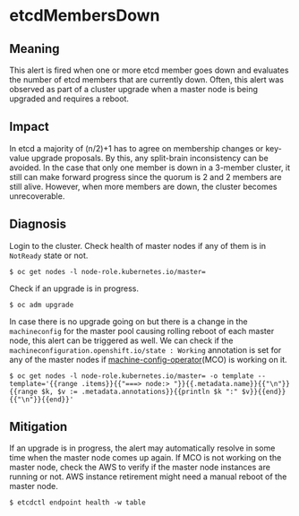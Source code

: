 # etcdMembersDown

## Meaning

This alert is fired when one or more etcd member goes down and evaluates the
number of etcd members that are currently down. Often, this alert was observed
as part of a cluster upgrade when a master node is being upgraded and requires a
reboot.

## Impact

In etcd a majority of (n/2)+1 has to agree on membership changes or key-value
upgrade proposals. By this, any split-brain inconsistency can be avoided. In the
case that only one member is down in a 3-member cluster, it still can make
forward progress since the quorum is 2 and 2 members are still alive. However,
when more members are down, the cluster becomes unrecoverable.

## Diagnosis

Login to the cluster. Check health of master nodes if any of them is in
`NotReady` state or not.

```console
$ oc get nodes -l node-role.kubernetes.io/master=
```

Check if an upgrade is in progress.

```console
$ oc adm upgrade
```

In case there is no upgrade going on but there is a change in the
`machineconfig` for the master pool causing rolling reboot of each master node,
this alert can be triggered as well. We can check if the
`machineconfiguration.openshift.io/state : Working` annotation is set for any of
the master nodes if
[machine-config-operator](https://github.com/openshift/machine-config-operator)(MCO)
is working on it.

```console
$ oc get nodes -l node-role.kubernetes.io/master= -o template --template='{{range .items}}{{"===> node:> "}}{{.metadata.name}}{{"\n"}}{{range $k, $v := .metadata.annotations}}{{println $k ":" $v}}{{end}}{{"\n"}}{{end}}'
```

## Mitigation

If an upgrade is in progress, the alert may automatically resolve in some time
when the master node comes up again. If MCO is not working on the master node,
check the AWS to verify if the master node instances are running or not. AWS
instance retirement might need a manual reboot of the master node.

```console
$ etcdctl endpoint health -w table
```